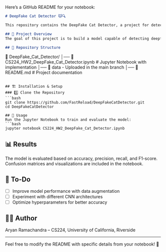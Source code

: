 Here’s a GitHub README for your notebook:  

```markdown
# DeepFake Cat Detector 🐱🔍  

This repository contains the DeepFake Cat Detector, a project for detecting deepfake cat images using deep learning techniques. The work is part of **CS224 Homework 2** and explores machine learning approaches to distinguish real cat images from AI-generated fakes.

## 📌 Project Overview  
The goal of this project is to build a model capable of detecting deepfake cat images using a dataset of real and synthetic cat images. The model is trained using convolutional neural networks (CNNs) and evaluated based on classification accuracy.

## 📁 Repository Structure  
```
📂 DeepFake_Cat_Detector/
│── 📜 CS224_HW2_DeepFake_Cat_Detector.ipynb  # Jupyter Notebook with implementation
│── 📂 data - Uploaded in the main branch
│── 📜 README.md                               # Project documentation
```

## 🏗️ Installation & Setup  
### 1️⃣ Clone the Repository  
```bash
git clone https://github.com/FastReload/DeepFakeCatDetector.git
cd DeepFakeCatDetector

## 🚀 Usage  
Run the Jupyter Notebook to train and evaluate the model:  
```bash
jupyter notebook CS224_HW2_DeepFake_Cat_Detector.ipynb
```

## 📊 Results  
The model is evaluated based on accuracy, precision, recall, and F1-score. Confusion matrices and visualizations are included in the notebook.

## 📌 To-Do  
- [ ] Improve model performance with data augmentation  
- [ ] Experiment with different CNN architectures  
- [ ] Optimize hyperparameters for better accuracy  

## 👨‍💻 Author  
Aryan Ramachandra – CS224, University of California, Riverside  

---

Feel free to modify the README with specific details from your notebook! 🚀  
```
